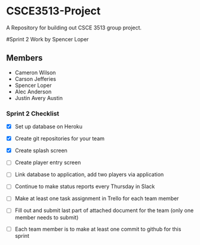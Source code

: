 # CSCE3513-Project
A Repository for building out CSCE 3513 group project.

#Sprint 2 Work by Spencer Loper

## Members
- Cameron Wilson
- Carson Jefferies
- Spencer Loper
- Alec Anderson
- Justin Avery Austin


### Sprint 2 Checklist

- [x] Set up database on Heroku
- [x] Create git repositories for your team

- [x] Create splash screen
- [ ] Create player entry screen
- [ ] Link database to application, add two players via application
- [ ] Continue to make status reports every Thursday in Slack

- [ ] Make at least one task assignment in Trello for each team member

- [ ] Fill out and submit last part of attached document for the team (only one member needs to submit)

- [ ] Each team member is to make at least one commit to github for this sprint
